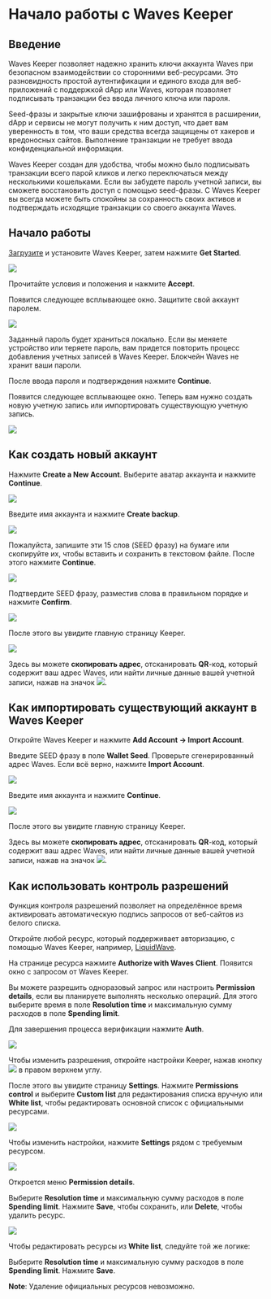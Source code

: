 # Начало работы с Waves Keeper

## Введение

Waves Keeper позволяет надежно хранить ключи аккаунта Waves при безопасном взаимодействии со сторонними веб-ресурсами. Это разновидность простой аутентификации и единого входа для веб-приложений с поддержкой dApp или Waves, которая позволяет подписывать транзакции без ввода личного ключа или пароля.

Seed-фразы и закрытые ключи зашифрованы и хранятся в расширении, dApp и сервисы не могут получить к ним доступ, что дает вам уверенность в том, что ваши средства всегда защищены от хакеров и вредоносных сайтов. Выполнение транзакции не требует ввода конфиденциальной информации.

Waves Keeper создан для удобства, чтобы можно было подписывать транзакции всего парой кликов и легко переключаться между несколькими кошельками. Если вы забудете пароль учетной записи, вы сможете восстановить доступ с помощью seed-фразы. С Waves Keeper вы всегда можете быть спокойны за сохранность своих активов и подтверждать исходящие транзакции со своего аккаунта Waves.

## Начало работы

[Загрузите](/ru/waves-keeper/) и установите Waves Keeper, затем нажмите **Get Started**.

![](./_assets/waves_keeper_01.png)

Прочитайте условия и положения и нажмите **Accept**.

Появится следующее всплывающее окно.
Защитите свой аккаунт паролем.

![](./_assets/waves_keeper_02.png)

Заданный пароль будет храниться локально. Если вы меняете устройство или теряете пароль, вам придется повторить процесс добавления учетных записей в Waves Keeper. Блокчейн Waves не хранит ваши пароли.

После ввода пароля и подтверждения нажмите **Continue**.

Появится следующее всплывающее окно.
Теперь вам нужно создать новую учетную запись или импортировать существующую учетную запись.

![](./_assets/waves_keeper_03.png)

## Как создать новый аккаунт

Нажмите **Create a New Account**. Выберите аватар аккаунта и нажмите **Continue**.

![](./_assets/waves_keeper_04.png)

Введите имя аккаунта и нажмите **Create backup**.

![](./_assets/waves_keeper_05.png)

Пожалуйста, запишите эти 15 слов (SEED фразу) на бумаге или скопируйте их, чтобы вставить и сохранить в текстовом файле. После этого нажмите **Continue**.

![](./_assets/waves_keeper_06.png)

Подтвердите SEED фразу, разместив слова в правильном порядке и нажмите **Confirm**.

![](./_assets/waves_keeper_07.png)

После этого вы увидите главную страницу Keeper.

![](./_assets/waves_keeper_08.png)

Здесь вы можете **скопировать адрес**, отсканировать **QR**-код, который содержит ваш адрес Waves, или найти личные данные вашей учетной записи, нажав на значок ![](./_assets/waves_keeper_08.1.png).

## Как импортировать существующий аккаунт в Waves Keeper

Откройте Waves Keeper и нажмите **Add Account → Import Account**.

Введите SEED фразу в поле **Wallet Seed**. Проверьте сгенерированный адрес Waves. Если всё верно, нажмите **Import Account**.

![](./_assets/waves_keeper_14.png)

Введите имя аккаунта и нажмите **Continue**.

![](./_assets/waves_keeper_05.png)

После этого вы увидите главную страницу Keeper.

Здесь вы можете **скопировать адрес**, отсканировать **QR**-код, который содержит ваш адрес Waves, или найти личные данные вашей учетной записи, нажав на значок ![](./_assets/waves_keeper_08.1.png).

## Как использовать контроль разрешений

Функция контроля разрешений позволяет на определённое время активировать автоматическую подпись запросов от веб-сайтов из белого списка.

Откройте любой ресурс, который поддерживает авторизацию, с помощью Waves Keeper, например, [LiquidWave](https://liquidwave.io/).

На странице ресурса нажмите **Authorize with Waves Client**. Появится окно с запросом от Waves Keeper.

Вы можете разрешить одноразовый запрос или настроить **Permission details**, если вы планируете выполнять несколько операций. Для этого выберите время в поле **Resolution time** и максимальную сумму расходов в поле **Spending limit**.

Для завершения процесса верификации нажмите **Auth**.

![](./_assets/waves_keeper_15.png)

Чтобы изменить разрешения, откройте настройки Keeper, нажав кнопку ![](./_assets/waves_keeper_15.1.png) в правом верхнем углу.

После этого вы увидите страницу **Settings**. Нажмите **Permissions control** и выберите **Custom list** для редактирования списка вручную или **White list**, чтобы редактировать основной список с официальными ресурсами.

![](./_assets/waves_keeper_15.2.png)

Чтобы изменить настройки, нажмите **Settings** рядом с требуемым ресурсом.

![](./_assets/waves_keeper_16.png)

Откроется меню **Permission details**.

Выберите **Resolution time** и максимальную сумму расходов в поле **Spending limit**. Нажмите **Save**, чтобы сохранить, или **Delete**, чтобы удалить ресурс.

![](./_assets/waves_keeper_17.png)

Чтобы редактировать ресурсы из **White list**, следуйте той же логике:

Выберите **Resolution time** и максимальную сумму расходов в поле **Spending limit**. Нажмите **Save**.

**Note**: Удаление официальных ресурсов невозможно.
